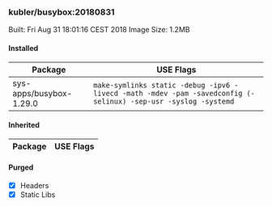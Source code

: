 ### kubler/busybox:20180831

Built: Fri Aug 31 18:01:16 CEST 2018
Image Size: 1.2MB

#### Installed
Package | USE Flags
--------|----------
sys-apps/busybox-1.29.0 | `make-symlinks static -debug -ipv6 -livecd -math -mdev -pam -savedconfig (-selinux) -sep-usr -syslog -systemd`
#### Inherited
Package | USE Flags
--------|----------
#### Purged
- [x] Headers
- [x] Static Libs
